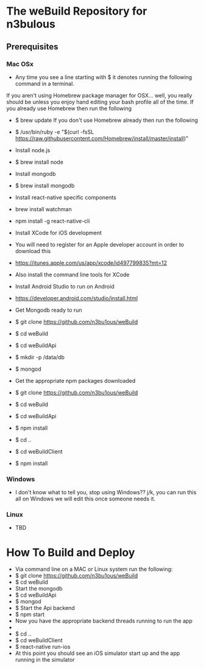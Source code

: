 # The weBuild Repository for n3bulous
## Prerequisites
### Mac OSx

* Any time you see a line starting with $ it denotes running the following command in a terminal.

If you aren't using Homebrew package manager for OSX... well, you really should be unless you enjoy hand editing your bash profile all of the time. If you already use Homebrew then run the following
* $ brew update
If you don't use Homebrew already then run the following
* $ /usr/bin/ruby -e "$(curl -fsSL https://raw.githubusercontent.com/Homebrew/install/master/install)"

* Install node.js
* $ brew install node

* Install mongodb
* $ brew install mongodb

* Install react-native specific components
* brew install watchman
* npm install -g react-native-cli

* Install XCode for iOS development
* You will need to register for an Apple developer account in order to download this
* https://itunes.apple.com/us/app/xcode/id497799835?mt=12
* Also install the command line tools for XCode

* Install Android Studio to run on Android
* https://developer.android.com/studio/install.html

* Get Mongodb ready to run
* $ git clone https://github.com/n3bu1ous/weBuild
* $ cd weBuild
* $ cd weBuildApi
* $ mkdir -p /data/db
* $ mongod

* Get the appropriate npm packages downloaded
* $ git clone https://github.com/n3bu1ous/weBuild
* $ cd weBuild
* $ cd weBuildApi
* $ npm install
* $ cd ..
* $ cd weBuildClient
* $ npm install


### Windows
* I don't know what to tell you, stop using Windows?? j/k, you can run this all on Windows we will edit this once someone needs it.

### Linux
* TBD



# How To Build and Deploy
* Via command line on a MAC or Linux system run the following:
* $ git clone https://github.com/n3bu1ous/weBuild
* $ cd weBuild
* Start the mongodb
* $ cd weBuildApi
* $ mongod
* $ Start the Api backend
* $ npm start
* Now you have the appropriate backend threads running to run the app
* 
* $ cd ..
* $ cd weBuildClient
* $ react-native run-ios
* At this point you should see an iOS simulator start up and the app running in the simulator
